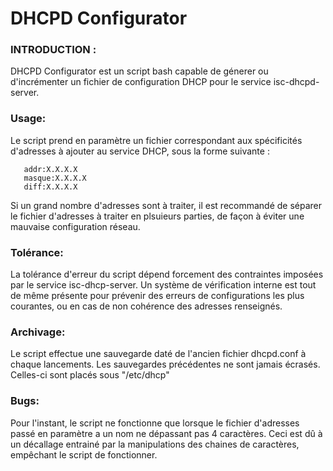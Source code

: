 # DHCPD Configurator

### INTRODUCTION :
DHCPD Configurator est un script bash capable de génerer ou d'incrémenter un fichier de configuration DHCP pour le service isc-dhcpd-server.

### Usage:
Le script prend en paramètre un fichier correspondant aux spécificités d'adresses à ajouter au service DHCP, sous la forme suivante : 

       addr:X.X.X.X
       masque:X.X.X.X
       diff:X.X.X.X
      
Si un grand nombre d'adresses sont à traiter, il est recommandé de séparer le fichier d'adresses à traiter en plsuieurs parties, de façon à éviter une mauvaise configuration réseau.

### Tolérance:
La tolérance d'erreur du script dépend forcement des contraintes imposées par le service isc-dhcp-server.
Un système de vérification interne est tout de même présente pour prévenir des erreurs de configurations les plus courantes, ou en cas de non cohérence des adresses renseignés.

### Archivage:
Le script effectue une sauvegarde daté de l'ancien fichier dhcpd.conf à chaque lancements.
Les sauvegardes précédentes ne sont jamais écrasés. Celles-ci sont placés sous "/etc/dhcp"

### Bugs:
Pour l'instant, le script ne fonctionne que lorsque le fichier d'adresses passé en paramètre a un nom ne dépassant pas 4 caractères. Ceci est dû à un décallage entrainé par la manipulations des chaines de caractères, empêchant le script de fonctionner.


